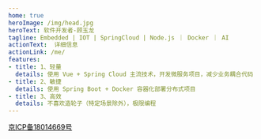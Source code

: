 ```yaml
---
home: true
heroImage: /img/head.jpg
heroText: 软件开发者-顾玉龙
tagline: Embedded | IOT | SpringCloud | Node.js ｜ Docker ｜ AI
actionText:  详细信息
actionLink: /me/
features:
- title: 1、轻量
  details: 使用 Vue + Spring Cloud 主流技术，开发微服务项目，减少业务耦合代码
- title: 2、敏捷
  details: 使用 Spring Boot + Docker 容器化部署分布式项目
- title: 3、高效
  details: 不喜欢造轮子（特定场景除外），极限编程
---
```

<div class="footer">
    <div class="copyright"></div>
    <script type="text/javascript">
        document.getElementsByClassName('copyright')[0].innerHTML=`©2016-{{new Date().getFullYear()}} lengmang.net 版权所有`;
    </script>
    <div><a href="http://www.beian.miit.gov.cn/" target="_blank" style="color: #000000">京ICP备18014669号</a></div>
</div>

